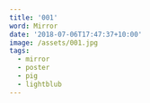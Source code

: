 ```yaml
---
title: '001'
word: Mirror
date: '2018-07-06T17:47:37+10:00'
image: /assets/001.jpg
tags:
  - mirror
  - poster
  - pig
  - lightblub
---
```


